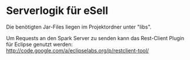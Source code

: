 Serverlogik für eSell
========================
Die benötigten Jar-Files liegen im Projektordner unter "libs".

Um Requests an den Spark Server zu senden kann das Rest-Client Plugin für Eclipse genutzt werden: http://code.google.com/a/eclipselabs.org/p/restclient-tool/
